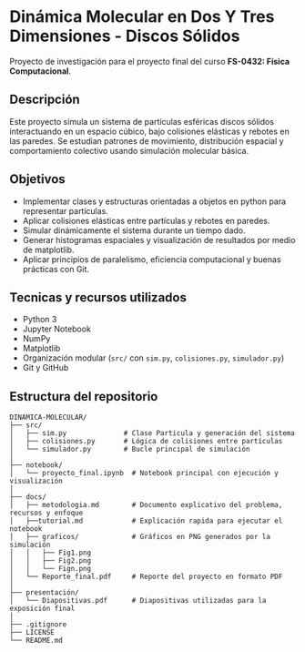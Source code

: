 # Dinámica Molecular en Dos Y Tres Dimensiones - Discos Sólidos

Proyecto de investigación para el proyecto final del curso **FS-0432: Física Computacional**.

## Descripción
Este proyecto simula un sistema de partículas esféricas discos sólidos interactuando en un espacio cúbico, bajo colisiones elásticas y rebotes en las paredes. Se estudian patrones de movimiento, distribución espacial y comportamiento colectivo usando simulación molecular básica.

## Objetivos

- Implementar clases y estructuras orientadas a objetos en python para representar partículas.
- Aplicar colisiones elásticas entre partículas y rebotes en paredes.
- Simular dinámicamente el sistema durante un tiempo dado.
- Generar histogramas espaciales y visualización de resultados por medio de matplotlib.
- Aplicar principios de paralelismo, eficiencia computacional y buenas prácticas con Git.

## Tecnicas y recursos utilizados 

- Python 3
- Jupyter Notebook
- NumPy
- Matplotlib
- Organización modular (`src/` con `sim.py`, `colisiones.py`, `simulador.py`)
- Git y GitHub

## Estructura del repositorio

```plaintext
DINAMICA-MOLECULAR/
├── src/
│   ├── sim.py              # Clase Particula y generación del sistema
│   ├── colisiones.py       # Lógica de colisiones entre partículas
│   └── simulador.py        # Bucle principal de simulación
│
├── notebook/
│   └── proyecto_final.ipynb  # Notebook principal con ejecución y visualización
│
├── docs/
│   ├── metodologia.md        # Documento explicativo del problema, recursos y enfoque
│   ├──tutorial.md            # Explicación rapida para ejecutar el notebook
│   ├── graficos/             # Gráficos en PNG generados por la simulación
│   │   ├── Fig1.png
│   │   ├── Fig2.png
│   │   └── Fign.png
│   └── Reporte_final.pdf     # Reporte del proyecto en formato PDF
│
├── presentación/
│   └── Diapositivas.pdf      # Diapositivas utilizadas para la exposición final
│
├── .gitignore
├── LICENSE
└── README.md
